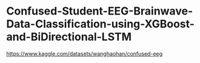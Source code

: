 # Confused-Student-EEG-Brainwave-Data-Classification-using-XGBoost-and-BiDirectional-LSTM
https://www.kaggle.com/datasets/wanghaohan/confused-eeg

